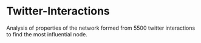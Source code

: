 # Twitter-Interactions
Analysis of properties of the network formed from 5500 twitter interactions to find the most influential node.  
